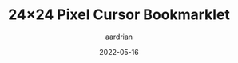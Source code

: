---
author: aardrian
date: 2022-05-16
draft: true
permalink: false
tags:
  - accessibility
  - wcag
  - testing
  - bookmarklets
target_url: https://adrianroselli.com/2022/05/24x24-pixel-cursor-bookmarklet.html
title: 24×24 Pixel Cursor Bookmarklet
---